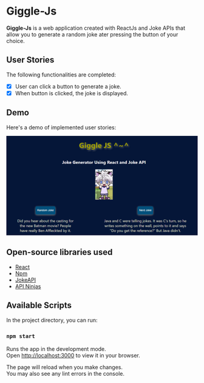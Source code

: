 # Giggle-Js

**Giggle-Js** is a web application created with ReactJs and Joke APIs that allow you to generate a random joke ater pressing the button of your choice.

## User Stories

The following functionalities are completed:

- [x] User can click a button to generate a joke.
- [x] When button is clicked, the joke is displayed.

## Demo

Here's a demo of implemented user stories:

<img src='demo.PNG' title='Demo' width='' alt='Demo' />

## Open-source libraries used

- [React](https://react.dev/)
- [Npm](https://www.npmjs.com/)
- [JokeAPI](https://jokeapi.dev/)
- [API Ninjas](https://api-ninjas.com/)

## Available Scripts

In the project directory, you can run:

### `npm start`

Runs the app in the development mode.\
Open [http://localhost:3000](http://localhost:3000) to view it in your browser.

The page will reload when you make changes.\
You may also see any lint errors in the console.
